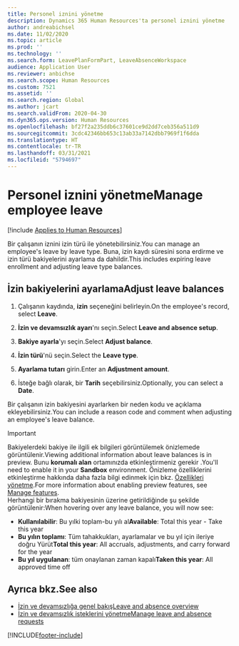 ```yaml
---
title: Personel iznini yönetme
description: Dynamics 365 Human Resources'ta personel iznini yönetme
author: andreabichsel
ms.date: 11/02/2020
ms.topic: article
ms.prod: ''
ms.technology: ''
ms.search.form: LeavePlanFormPart, LeaveAbsenceWorkspace
audience: Application User
ms.reviewer: anbichse
ms.search.scope: Human Resources
ms.custom: 7521
ms.assetid: ''
ms.search.region: Global
ms.author: jcart
ms.search.validFrom: 2020-04-30
ms.dyn365.ops.version: Human Resources
ms.openlocfilehash: bf27f2a235ddb6c37601ce9d2dd7ceb356a511d9
ms.sourcegitcommit: 3cdc42346bb653c13ab33a7142dbb7969f1f6dda
ms.translationtype: HT
ms.contentlocale: tr-TR
ms.lasthandoff: 03/31/2021
ms.locfileid: "5794697"
---
```

# <a name="manage-employee-leave"></a><span data-ttu-id="16d6b-103">Personel iznini yönetme</span><span class="sxs-lookup"><span data-stu-id="16d6b-103">Manage employee leave</span></span>

[!include [Applies to Human Resources](../includes/applies-to-hr.md)]

<span data-ttu-id="16d6b-104">Bir çalışanın iznini izin türü ile yönetebilirsiniz.</span><span class="sxs-lookup"><span data-stu-id="16d6b-104">You can manage an employee's leave by leave type.</span></span> <span data-ttu-id="16d6b-105">Buna, izin kaydı süresini sona erdirme ve izin türü bakiyelerini ayarlama da dahildir.</span><span class="sxs-lookup"><span data-stu-id="16d6b-105">This includes expiring leave enrollment and adjusting leave type balances.</span></span> 

## <a name="adjust-leave-balances"></a><span data-ttu-id="16d6b-106">İzin bakiyelerini ayarlama</span><span class="sxs-lookup"><span data-stu-id="16d6b-106">Adjust leave balances</span></span>

1. <span data-ttu-id="16d6b-107">Çalışanın kaydında, **izin** seçeneğini belirleyin.</span><span class="sxs-lookup"><span data-stu-id="16d6b-107">On the employee's record, select **Leave**.</span></span>

2. <span data-ttu-id="16d6b-108">**İzin ve devamsızlık ayarı**'nı seçin.</span><span class="sxs-lookup"><span data-stu-id="16d6b-108">Select **Leave and absence setup**.</span></span>

3. <span data-ttu-id="16d6b-109">**Bakiye ayarla**'yı seçin.</span><span class="sxs-lookup"><span data-stu-id="16d6b-109">Select **Adjust balance**.</span></span>

4. <span data-ttu-id="16d6b-110">**İzin türü**'nü seçin.</span><span class="sxs-lookup"><span data-stu-id="16d6b-110">Select the **Leave type**.</span></span>

5. <span data-ttu-id="16d6b-111">**Ayarlama tutarı** girin.</span><span class="sxs-lookup"><span data-stu-id="16d6b-111">Enter an **Adjustment amount**.</span></span> 

6. <span data-ttu-id="16d6b-112">İsteğe bağlı olarak, bir **Tarih** seçebilirsiniz.</span><span class="sxs-lookup"><span data-stu-id="16d6b-112">Optionally, you can select a **Date**.</span></span> 

<span data-ttu-id="16d6b-113">Bir çalışanın izin bakiyesini ayarlarken bir neden kodu ve açıklama ekleyebilirsiniz.</span><span class="sxs-lookup"><span data-stu-id="16d6b-113">You can include a reason code and comment when adjusting an employee's leave balance.</span></span> 

>[!IMPORTANT]
><span data-ttu-id="16d6b-114">Bakiyelerdeki bakiye ile ilgili ek bilgileri görüntülemek önizlemede görüntülenir.</span><span class="sxs-lookup"><span data-stu-id="16d6b-114">Viewing additional information about leave balances is in preview.</span></span> <span data-ttu-id="16d6b-115">Bunu **korumalı alan** ortamınızda etkinleştirmeniz gerekir .</span><span class="sxs-lookup"><span data-stu-id="16d6b-115">You'll need to enable it in your **Sandbox** environment.</span></span> <span data-ttu-id="16d6b-116">Önizleme özelliklerini etkinleştirme hakkında daha fazla bilgi edinmek için bkz. [Özellikleri yönetme](hr-admin-manage-features.md).</span><span class="sxs-lookup"><span data-stu-id="16d6b-116">For more information about enabling preview features, see [Manage features](hr-admin-manage-features.md).</span></span><br>
><span data-ttu-id="16d6b-117">Herhangi bir bırakma bakiyesinin üzerine getirildiğinde şu şekilde görüntülenir:</span><span class="sxs-lookup"><span data-stu-id="16d6b-117">When hovering over any leave balance, you will now see:</span></span><br>
>- <span data-ttu-id="16d6b-118">**Kullanılabilir**: Bu yılki toplam-bu yılı al</span><span class="sxs-lookup"><span data-stu-id="16d6b-118">**Available**: Total this year - Take this year</span></span>
>- <span data-ttu-id="16d6b-119">**Bu yılın toplamı**: Tüm tahakkukları, ayarlamalar ve bu yıl için ileriye doğru Yürüt</span><span class="sxs-lookup"><span data-stu-id="16d6b-119">**Total this year**: All accruals, adjustments, and carry forward for the year</span></span>
>- <span data-ttu-id="16d6b-120">**Bu yıl uygulanan**: tüm onaylanan zaman kapalı</span><span class="sxs-lookup"><span data-stu-id="16d6b-120">**Taken this year**: All approved time off</span></span>

## <a name="see-also"></a><span data-ttu-id="16d6b-121">Ayrıca bkz.</span><span class="sxs-lookup"><span data-stu-id="16d6b-121">See also</span></span>

- [<span data-ttu-id="16d6b-122">İzin ve devamsızlığa genel bakış</span><span class="sxs-lookup"><span data-stu-id="16d6b-122">Leave and absence overview</span></span>](hr-leave-and-absence-overview.md)
- [<span data-ttu-id="16d6b-123">İzin ve devamsızlık isteklerini yönetme</span><span class="sxs-lookup"><span data-stu-id="16d6b-123">Manage leave and absence requests</span></span>](hr-employee-self-service-manage-requests.md)


[!INCLUDE[footer-include](../includes/footer-banner.md)]